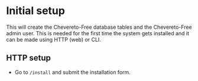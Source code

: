 # Initial setup

This will create the Chevereto-Free database tables and the Chevereto-Free admin user. This is needed for the first time the system gets installed and it can be made using HTTP (web) or CLI.

## HTTP setup

* Go to `/install` and submit the installation form.
